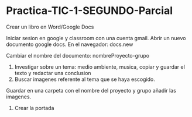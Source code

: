 # Practica-TIC-1-SEGUNDO-Parcial

Crear un libro en Word/Google Docs

Iniciar sesion en google y classroom con una cuenta gmail.
Abrir un nuevo documento google docs.
En el navegador: docs.new

Cambiar el nombre del documento: nombreProyecto-grupo

1. Investigar sobre un tema: medio ambiente, musica, copiar y guardar el texto y redactar una conclusion
2. Buscar imagenes referente al tema que se haya escogido.
   
Guardar en una carpeta con el nombre del proyecto y grupo
añadir las imagenes.

1. Crear la portada

   
